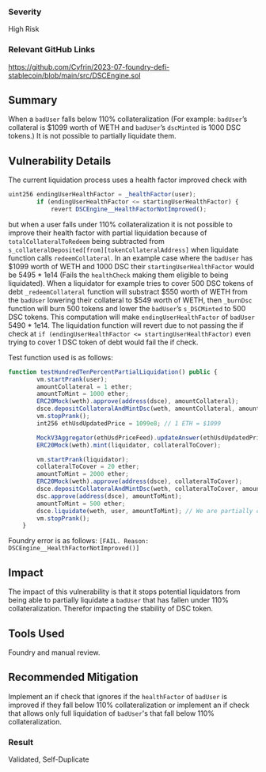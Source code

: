 ### Severity

High Risk

### Relevant GitHub Links

https://github.com/Cyfrin/2023-07-foundry-defi-stablecoin/blob/main/src/DSCEngine.sol

## **Summary**

When a `badUser` falls below 110% collateralization (For 
example: `badUser`’s collateral is $1099 worth of WETH and `badUser`’s 
`dscMinted` is 1000 DSC tokens.) It is not possible to partially liquidate
 them.

## **Vulnerability Details**

The current liquidation process uses a health factor improved check with

```jsx
uint256 endingUserHealthFactor = _healthFactor(user);
        if (endingUserHealthFactor <= startingUserHealthFactor) {
            revert DSCEngine__HealthFactorNotImproved();

```

but when a user falls under 110% collateralization it is 
not possible to improve their health factor with partial liquidation 
because of `totalCollateralToRedeem` being subtracted from `s_collateralDeposited[from][tokenCollateralAddress]`
 when liquidate function calls `redeemCollateral`. In an example case 
where the `badUser` has $1099 worth of WETH and 1000 DSC their 
`startingUserHealthFactor` would be 5495 * 1e14 (Fails the `healthCheck` 
making them eligible to being liquidated). When a liquidator for example
 tries to cover 500 DSC tokens of debt `_redeemCollateral` function will 
substract $550 worth of WETH from the `badUser` lowering their collateral 
to $549 worth of WETH, then `_burnDsc` function will burn 500 tokens and 
lower the `badUser`’s `s_DSCMinted` to 500 DSC tokens. This computation will
 make `endingUserHealthFactor` of `badUser` 5490 * 1e14. The liquidation 
function will revert due to not passing the if check at `if (endingUserHealthFactor <= startingUserHealthFactor)` even trying to cover 1 DSC token of debt would fail the if check.

Test function used is as follows:

```jsx
function testHundredTenPercentPartialLiquidation() public {
        vm.startPrank(user);
        amountCollateral = 1 ether;
        amountToMint = 1000 ether;
        ERC20Mock(weth).approve(address(dsce), amountCollateral);
        dsce.depositCollateralAndMintDsc(weth, amountCollateral, amountToMint);
        vm.stopPrank();
        int256 ethUsdUpdatedPrice = 1099e8; // 1 ETH = $1099

        MockV3Aggregator(ethUsdPriceFeed).updateAnswer(ethUsdUpdatedPrice);
        ERC20Mock(weth).mint(liquidator, collateralToCover);

        vm.startPrank(liquidator);
        collateralToCover = 20 ether;
        amountToMint = 2000 ether;
        ERC20Mock(weth).approve(address(dsce), collateralToCover);
        dsce.depositCollateralAndMintDsc(weth, collateralToCover, amountToMint);
        dsc.approve(address(dsce), amountToMint);
        amountToMint = 500 ether;
        dsce.liquidate(weth, user, amountToMint); // We are partially covering their debt
        vm.stopPrank();
    }

```

Foundry error is as follows: `[FAIL. Reason: DSCEngine__HealthFactorNotImproved()]`

## **Impact**

The impact of this vulnerability is that it stops 
potential liquidators from being able to partially liquidate a `badUser` 
that has fallen under 110% collateralization. Therefor impacting the 
stability of DSC token.

## **Tools Used**

Foundry and manual review.

## **Recommended Mitigation**

Implement an if check that ignores if the `healthFactor` of 
`badUser` is improved if they fall below 110% collateralization or 
implement an if check that allows only full liquidation of `badUser`'s that
 fall below 110% collateralization.

### Result
Validated,
Self-Duplicate